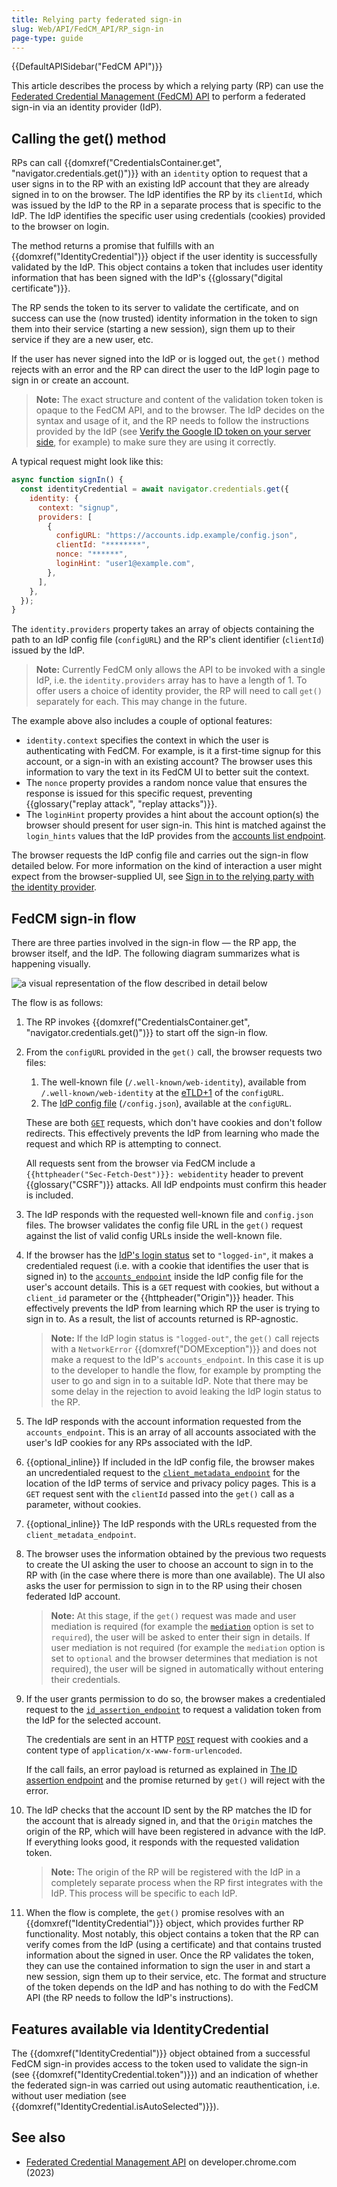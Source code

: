 ```yaml
---
title: Relying party federated sign-in
slug: Web/API/FedCM_API/RP_sign-in
page-type: guide
---
```


{{DefaultAPISidebar("FedCM API")}}

This article describes the process by which a relying party (RP) can use the [Federated Credential Management (FedCM) API](/en-US/docs/Web/API/FedCM_API) to perform a federated sign-in via an identity provider (IdP).

## Calling the get() method

RPs can call {{domxref("CredentialsContainer.get", "navigator.credentials.get()")}} with an `identity` option to request that a user signs in to the RP with an existing IdP account that they are already signed in to on the browser. The IdP identifies the RP by its `clientId`, which was issued by the IdP to the RP in a separate process that is specific to the IdP. The IdP identifies the specific user using credentials (cookies) provided to the browser on login.

The method returns a promise that fulfills with an {{domxref("IdentityCredential")}} object if the user identity is successfully validated by the IdP. This object contains a token that includes user identity information that has been signed with the IdP's {{glossary("digital certificate")}}.

The RP sends the token to its server to validate the certificate, and on success can use the (now trusted) identity information in the token to sign them into their service (starting a new session), sign them up to their service if they are a new user, etc.

If the user has never signed into the IdP or is logged out, the `get()` method rejects with an error and the RP can direct the user to the IdP login page to sign in or create an account.

> **Note:** The exact structure and content of the validation token token is opaque to the FedCM API, and to the browser. The IdP decides on the syntax and usage of it, and the RP needs to follow the instructions provided by the IdP (see [Verify the Google ID token on your server side](https://developers.google.com/identity/gsi/web/guides/verify-google-id-token), for example) to make sure they are using it correctly.

A typical request might look like this:

```js
async function signIn() {
  const identityCredential = await navigator.credentials.get({
    identity: {
      context: "signup",
      providers: [
        {
          configURL: "https://accounts.idp.example/config.json",
          clientId: "********",
          nonce: "******",
          loginHint: "user1@example.com",
        },
      ],
    },
  });
}
```

The `identity.providers` property takes an array of objects containing the path to an IdP config file (`configURL`) and the RP's client identifier (`clientId`) issued by the IdP.

> **Note:** Currently FedCM only allows the API to be invoked with a single IdP, i.e. the `identity.providers` array has to have a length of 1. To offer users a choice of identity provider, the RP will need to call `get()` separately for each. This may change in the future.

The example above also includes a couple of optional features:

- `identity.context` specifies the context in which the user is authenticating with FedCM. For example, is it a first-time signup for this account, or a sign-in with an existing account? The browser uses this information to vary the text in its FedCM UI to better suit the context.
- The `nonce` property provides a random nonce value that ensures the response is issued for this specific request, preventing {{glossary("replay attack", "replay attacks")}}.
- The `loginHint` property provides a hint about the account option(s) the browser should present for user sign-in. This hint is matched against the `login_hints` values that the IdP provides from the [accounts list endpoint](/en-US/docs/Web/API/FedCM_API/IDP_integration#the_accounts_list_endpoint).

The browser requests the IdP config file and carries out the sign-in flow detailed below. For more information on the kind of interaction a user might expect from the browser-supplied UI, see [Sign in to the relying party with the identity provider](https://developers.google.com/privacy-sandbox/3pcd/fedcm#sign-in).

## FedCM sign-in flow

There are three parties involved in the sign-in flow — the RP app, the browser itself, and the IdP. The following diagram summarizes what is happening visually.

![a visual representation of the flow described in detail below](fedcm-flow.png)

The flow is as follows:

1. The RP invokes {{domxref("CredentialsContainer.get", "navigator.credentials.get()")}} to start off the sign-in flow.

2. From the `configURL` provided in the `get()` call, the browser requests two files:

   1. The well-known file (`/.well-known/web-identity`), available from `/.well-known/web-identity` at the [eTLD+1](https://web.dev/articles/same-site-same-origin#site) of the `configURL`.
   2. The [IdP config file](/en-US/docs/Web/API/FedCM_API/IDP_integration#provide_a_config_file_and_endpoints) (`/config.json`), available at the `configURL`.

   These are both [`GET`](/en-US/docs/Web/HTTP/Methods/GET) requests, which don't have cookies and don't follow redirects. This effectively prevents the IdP from learning who made the request and which RP is attempting to connect.

   All requests sent from the browser via FedCM include a `{{httpheader("Sec-Fetch-Dest")}}: webidentity` header to prevent {{glossary("CSRF")}} attacks. All IdP endpoints must confirm this header is included.

3. The IdP responds with the requested well-known file and `config.json` files. The browser validates the config file URL in the `get()` request against the list of valid config URLs inside the well-known file.

4. If the browser has the [IdP's login status](/en-US/docs/Web/API/FedCM_API/IDP_integration#update_login_status_using_the_login_status_api) set to `"logged-in"`, it makes a credentialed request (i.e. with a cookie that identifies the user that is signed in) to the [`accounts_endpoint`](/en-US/docs/Web/API/FedCM_API/IDP_integration#the_accounts_list_endpoint) inside the IdP config file for the user's account details. This is a `GET` request with cookies, but without a `client_id` parameter or the {{httpheader("Origin")}} header. This effectively prevents the IdP from learning which RP the user is trying to sign in to. As a result, the list of accounts returned is RP-agnostic.

   > **Note:** If the IdP login status is `"logged-out"`, the `get()` call rejects with a `NetworkError` {{domxref("DOMException")}} and does not make a request to the IdP's `accounts_endpoint`. In this case it is up to the developer to handle the flow, for example by prompting the user to go and sign in to a suitable IdP. Note that there may be some delay in the rejection to avoid leaking the IdP login status to the RP.

5. The IdP responds with the account information requested from the `accounts_endpoint`. This is an array of all accounts associated with the user's IdP cookies for any RPs associated with the IdP.

6. {{optional_inline}} If included in the IdP config file, the browser makes an uncredentialed request to the [`client_metadata_endpoint`](/en-US/docs/Web/API/FedCM_API/IDP_integration#the_client_metadata_endpoint) for the location of the IdP terms of service and privacy policy pages. This is a `GET` request sent with the `clientId` passed into the `get()` call as a parameter, without cookies.

7. {{optional_inline}} The IdP responds with the URLs requested from the `client_metadata_endpoint`.

8. The browser uses the information obtained by the previous two requests to create the UI asking the user to choose an account to sign in to the RP with (in the case where there is more than one available). The UI also asks the user for permission to sign in to the RP using their chosen federated IdP account.

   > **Note:** At this stage, if the `get()` request was made and user mediation is required (for example the [`mediation`](/en-US/docs/Web/API/CredentialsContainer/get#mediation) option is set to `required`), the user will be asked to enter their sign in details. If user mediation is not required (for example the `mediation` option is set to `optional` and the browser determines that mediation is not required), the user will be signed in automatically without entering their credentials.

9. If the user grants permission to do so, the browser makes a credentialed request to the [`id_assertion_endpoint`](/en-US/docs/Web/API/FedCM_API/IDP_integration#the_id_assertion_endpoint) to request a validation token from the IdP for the selected account.

   The credentials are sent in an HTTP [`POST`](/en-US/docs/Web/HTTP/Methods/POST) request with cookies and a content type of `application/x-www-form-urlencoded`.

   If the call fails, an error payload is returned as explained in [The ID assertion endpoint](/en-US/docs/Web/API/FedCM_API/IDP_integration#the_id_assertion_endpoint) and the promise returned by `get()` will reject with the error.

10. The IdP checks that the account ID sent by the RP matches the ID for the account that is already signed in, and that the `Origin` matches the origin of the RP, which will have been registered in advance with the IdP. If everything looks good, it responds with the requested validation token.

    > **Note:** The origin of the RP will be registered with the IdP in a completely separate process when the RP first integrates with the IdP. This process will be specific to each IdP.

11. When the flow is complete, the `get()` promise resolves with an {{domxref("IdentityCredential")}} object, which provides further RP functionality. Most notably, this object contains a token that the RP can verify comes from the IdP (using a certificate) and that contains trusted information about the signed in user. Once the RP validates the token, they can use the contained information to sign the user in and start a new session, sign them up to their service, etc. The format and structure of the token depends on the IdP and has nothing to do with the FedCM API (the RP needs to follow the IdP's instructions).

## Features available via IdentityCredential

The {{domxref("IdentityCredential")}} object obtained from a successful FedCM sign-in provides access to the token used to validate the sign-in (see {{domxref("IdentityCredential.token")}}) and an indication of whether the federated sign-in was carried out using automatic reauthentication, i.e. without user mediation (see {{domxref("IdentityCredential.isAutoSelected")}}).

## See also

- [Federated Credential Management API](https://developer.chrome.com/docs/privacy-sandbox/fedcm/) on developer.chrome.com (2023)
